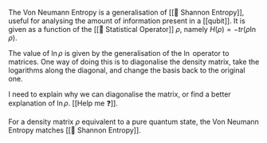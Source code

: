 The Von Neumann Entropy is a generalisation of [[📘 Shannon Entropy]], useful for analysing the amount of information present in a [[qubit]]. It is given as a function of the [[📘 Statistical Operator]] $\rho$, namely $H(\rho) = - tr ( \rho\ln \rho )$.

The value of $\ln \rho$ is given by the generalisation of the $\ln$ operator to matrices. One way of doing this is to diagonalise the density matrix, take the logarithms along the diagonal, and change the basis back to the original one.

I need to explain why we can diagonalise the matrix, or find a better explanation of $\ln \rho$. [[Help me ❓]].

For a density matrix $\rho$ equivalent to a pure quantum state, the Von Neumann Entropy matches [[📘 Shannon Entropy]].